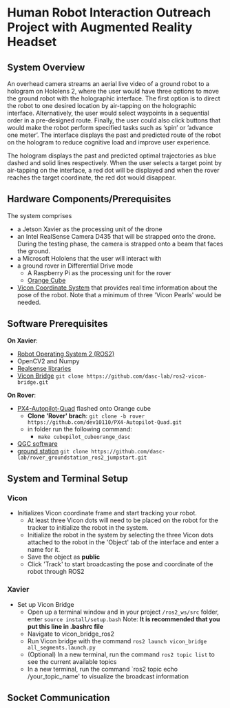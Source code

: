# Human Robot Interaction Outreach Project with Augmented Reality Headset

## System Overview
An overhead camera streams an aerial live video of a ground robot to a hologram on Hololens 2, where the user would have three options to move the ground robot with the holographic interface. The first option is to direct the robot to one desired location by air-tapping on the holographic interface. Alternatively, the user would select waypoints in a sequential order in a pre-designed route. Finally, the user could also click buttons that would make the robot perform specified tasks such as ’spin’ or ’advance one meter’. The interface displays the past and predicted route of the robot on the hologram to reduce cognitive load and improve user experience.

The hologram displays the past and predicted optimal trajectories as blue dashed and solid lines respectively. When the user selects a target point by air-tapping on the interface, a red dot will be displayed and when the rover reaches the target coordinate, the red dot would disappear.

## Hardware Components/Prerequisites
The system comprises 
- a Jetson Xavier as the processing unit of the drone
- an Intel RealSense Camera D435  that will be strapped onto the drone. During the testing phase, the camera is strapped onto a beam that faces the ground.
- a Microsoft Hololens that the user will interact with
- a ground rover in Differential Drive mode
  - A Raspberry Pi as the processing unit for the rover
  - [Orange Cube](https://docs.px4.io/main/en/flight_controller/cubepilot_cube_orange.html)
- [Vicon Coordinate System](https://www.vicon.com/) that provides real time information about the pose of the robot. Note that a minimum of three 'Vicon Pearls' would be needed.


## Software Prerequisites
**On Xavier**:
- [Robot Operating System 2 (ROS2)](https://docs.ros.org/en/foxy/index.html)
- OpenCV2 and Numpy
- [Realsense libraries](https://github.com/IntelRealSense/librealsense)
- [Vicon Bridge](https://github.com/dasc-lab/ros2-vicon-bridge) `git clone https://github.com/dasc-lab/ros2-vicon-bridge.git`

**On Rover**:
- [PX4-Autopilot-Quad](https://github.com/dev10110/PX4-Autopilot-Quad/tree/rover) flashed onto Orange cube
  - **Clone 'Rover' brach**: `git clone -b rover https://github.com/dev10110/PX4-Autopilot-Quad.git`
  - in folder run the following command:
     - `make cubepilot_cubeorange_dasc`
- [QGC software](https://docs.qgroundcontrol.com/master/en/qgc-user-guide/getting_started/download_and_install.html)
- [ground station](https://github.com/dasc-lab/rover_groundstation_ros2_jumpstart) `git clone https://github.com/dasc-lab/rover_groundstation_ros2_jumpstart.git`

## System and Terminal Setup
### Vicon
* Initializes Vicon coordinate frame and start tracking your robot.
  * At least three Vicon dots will need to be placed on the robot for the tracker to initialize the robot in the system.
  * Initialize the robot in the system by selecting the three Vicon dots attached to the robot in the 'Object' tab of the interface and enter a name for it.
  * Save the object as **public**
  * Click 'Track' to start broadcasting the pose and coordinate of the robot through ROS2
### Xavier
* Set up Vicon Bridge
  * Open up a terminal window and in your project `/ros2_ws/src` folder,  enter `source install/setup.bash` Note: **It is recommended that you put this line in .bashrc file**
  * Navigate to vicon_bridge_ros2
  * Run Vicon bridge with the command `ros2 launch vicon_bridge all_segments.launch.py`
  * (Optional) In a new terminal, run the command `ros2 topic list` to see the current available topics
  * In a new terminal, run the command `ros2 topic echo /your_topic_name' to visualize the broadcast information
###
## Socket Communication
